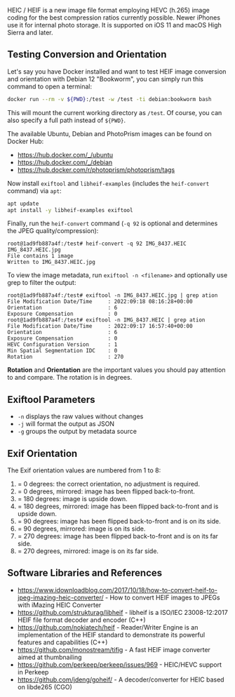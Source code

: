 HEIC / HEIF is a new image file format employing HEVC (h.265) image coding for the best compression ratios currently possible. Newer iPhones use it for internal photo storage. It is supported on iOS 11 and macOS High Sierra and later.

## Testing Conversion and Orientation

Let's say you have Docker installed and want to test HEIF image conversion and orientation with Debian 12 "Bookworm", you can simply run this command to open a terminal:

```bash
docker run --rm -v ${PWD}:/test -w /test -ti debian:bookworm bash
```

This will mount the current working directory as `/test`. Of course, you can also specify a full path instead of `${PWD}`.

The available Ubuntu, Debian and PhotoPrism images can be found on Docker Hub:

- https://hub.docker.com/_/ubuntu
- https://hub.docker.com/_/debian
- https://hub.docker.com/r/photoprism/photoprism/tags

Now install `exiftool` and `libheif-examples` (includes the `heif-convert` command) via `apt`:

```bash
apt update
apt install -y libheif-examples exiftool
```

Finally, run the `heif-convert` command (`-q 92` is optional and determines the JPEG quality/compression):

```
root@1ad9fb887a4f:/test# heif-convert -q 92 IMG_8437.HEIC IMG_8437.HEIC.jpg
File contains 1 image
Written to IMG_8437.HEIC.jpg
```

To view the image metadata, run `exiftool -n <filename>` and optionally use grep to filter the output:

```
root@1ad9fb887a4f:/test# exiftool -n IMG_8437.HEIC.jpg | grep ation
File Modification Date/Time     : 2022:09:18 08:16:28+00:00
Orientation                     : 6
Exposure Compensation           : 0
root@1ad9fb887a4f:/test# exiftool -n IMG_8437.HEIC | grep ation
File Modification Date/Time     : 2022:09:17 16:57:40+00:00
Orientation                     : 6
Exposure Compensation           : 0
HEVC Configuration Version      : 1
Min Spatial Segmentation IDC    : 0
Rotation                        : 270
```

**Rotation** and **Orientation** are the important values you should pay attention to and compare. The rotation is in degrees.

## Exiftool Parameters

- `-n` displays the raw values without changes
- `-j` will format the output as JSON
- `-g` groups the output by metadata source

## Exif Orientation

The Exif orientation values are numbered from 1 to 8:

1. = 0 degrees: the correct orientation, no adjustment is required.
2. = 0 degrees, mirrored: image has been flipped back-to-front.
3. = 180 degrees: image is upside down.
4. = 180 degrees, mirrored: image has been flipped back-to-front and is upside down.
5. = 90 degrees: image has been flipped back-to-front and is on its side.
6. = 90 degrees, mirrored: image is on its side.
7. = 270 degrees: image has been flipped back-to-front and is on its far side.
8. = 270 degrees, mirrored: image is on its far side.

## Software Libraries and References ##

- https://www.idownloadblog.com/2017/10/18/how-to-convert-heif-to-jpeg-imazing-heic-converter/ - How to convert HEIF images to JPEGs with iMazing HEIC Converter
- https://github.com/strukturag/libheif - libheif is a ISO/IEC 23008-12:2017 HEIF file format decoder and encoder (C++)
- https://github.com/nokiatech/heif - Reader/Writer Engine is an implementation of the HEIF standard to demonstrate its powerful features and capabilities (C++)
- https://github.com/monostream/tifig - A fast HEIF image converter aimed at thumbnailing
- https://github.com/perkeep/perkeep/issues/969 - HEIC/HEVC support in Perkeep
- https://github.com/jdeng/goheif/ - A decoder/converter for HEIC based on libde265 (CGO)

